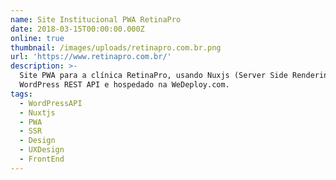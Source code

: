 ```yaml
---
name: Site Institucional PWA RetinaPro
date: 2018-03-15T00:00:00.000Z
online: true
thumbnail: /images/uploads/retinapro.com.br.png
url: 'https://www.retinapro.com.br/'
description: >-
  Site PWA para a clínica RetinaPro, usando Nuxjs (Server Side Rendering) com
  WordPress REST API e hospedado na WeDeploy.com.
tags:
  - WordPressAPI
  - Nuxtjs
  - PWA
  - SSR
  - Design
  - UXDesign
  - FrontEnd
---
```


